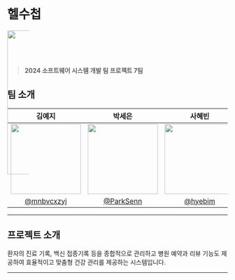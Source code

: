 # 헬수첩

<div align="center" style="width:50px; height:50px" >
 <img width="329px" src="https://github.com/mnbvcxzyj/DBDB-deep/assets/101444425/1a485402-d3b9-40b1-a10b-72fac7017bf5" alt="joongologo" border="0">
</div>

<br/>
 
> **2024 소프트웨어 시스템 개발 팀 프로젝트 7팀** 


## 팀 소개

|      김예지       |          박세은         |       사혜빈           |            최다정           |                                                                                                  
| :------------------------------------------------------------------------------: | :---------------------------------------------------------------------------------------------------------------------------------------------------: | :---------------------------------------------------------------------------------------------------------------------------------------------------------------------------------------------------: | :---------------------------------------------------------------------------------------------------------------------------------------------------------------------------------------------------: | 
|   <img width="160px" src="https://avatars.githubusercontent.com/u/101444425?v=4"  />    |                      <img width="160px" src="https://avatars.githubusercontent.com/u/102174849?v=4" />    |                   <img width="160px" src="https://avatars.githubusercontent.com/u/114204598?v=4"/>   |                     <img width="160px" src="https://avatars.githubusercontent.com/u/80518843?v=4"/>
|   [@mnbvcxzyj](https://github.com/mnbvcxzyj)   |    [@ParkSenn](https://github.com/ParkSenn)  | [@hyebim](https://github.com/hyebim)  | [@da-jeong](https://github.com/da-jeong) | 

---


## 프로젝트 소개
환자의 진료 기록, 백신 접종기록 등을 종합적으로 관리하고 병원 예약과 리뷰 기능도 제공하여 효율적이고 맞춤형 건강 관리를 제공하는 시스템입니다. 

---

